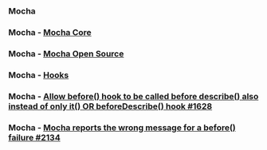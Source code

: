 ### Mocha

### Mocha - [Mocha Core](https://mochajs.org/)

### Mocha - [Mocha Open Source](https://github.com/mochajs/mocha)

### Mocha - [Hooks](https://mochajs.org/#hooks)

### Mocha - [Allow before() hook to be called before describe() also instead of only it() OR beforeDescribe() hook #1628](https://github.com/mochajs/mocha/issues/1628)

### Mocha - [Mocha reports the wrong message for a before() failure #2134](https://github.com/mochajs/mocha/issues/2134)